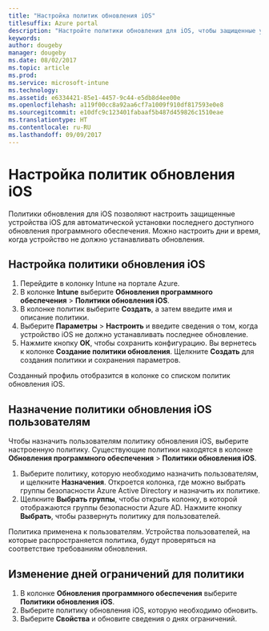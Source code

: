 ```yaml
---
title: "Настройка политик обновления iOS"
titlesuffix: Azure portal
description: "Настройте политики обновления для iOS, чтобы защищенные устройства iOS автоматически устанавливали последнее доступное обновление программного обеспечения."
keywords: 
author: dougeby
manager: dougeby
ms.date: 08/02/2017
ms.topic: article
ms.prod: 
ms.service: microsoft-intune
ms.technology: 
ms.assetid: e6334421-85e1-4457-9c44-e5db8d4ee00e
ms.openlocfilehash: a119f00cc8a92aa6cf7a1009f910df817593e0e8
ms.sourcegitcommit: e10dfc9c123401fabaaf5b487d459826c1510eae
ms.translationtype: HT
ms.contentlocale: ru-RU
ms.lasthandoff: 09/09/2017
---
```

# <a name="configure-ios-update-policies"></a>Настройка политик обновления iOS
Политики обновления для iOS позволяют настроить защищенные устройства iOS для автоматической установки последнего доступного обновления программного обеспечения. Можно настроить дни и время, когда устройство не должно устанавливать обновления.

## <a name="configure-the-ios-update-policy"></a>Настройка политики обновления iOS
1. Перейдите в колонку Intune на портале Azure.
2. В колонке **Intune** выберите **Обновления программного обеспечения** > **Политики обновления iOS**.
4. В колонке политик выберите **Создать**, а затем введите имя и описание политики.
5. Выберите **Параметры** > **Настроить** и введите сведения о том, когда устройство iOS не должно устанавливать последнее обновление.
6. Нажмите кнопку **ОК**, чтобы сохранить конфигурацию. Вы вернетесь к колонке **Создание политики обновления**. Щелкните **Создать** для создания политики и сохранения параметров.

Созданный профиль отобразится в колонке со списком политик обновления iOS.

## <a name="assign-an-ios-update-policy-to-users"></a>Назначение политики обновления iOS пользователям
Чтобы назначить пользователям политику обновления iOS, выберите настроенную политику. Существующие политики находятся в колонке **Обновления программного обеспечения** > **Политики обновления iOS**.
1. Выберите политику, которую необходимо назначить пользователям, и щелкните **Назначения**. Откроется колонка, где можно выбрать группы безопасности Azure Active Directory и назначить их политике.
2. Щелкните **Выбрать группы**, чтобы открыть колонку, в которой отображаются группы безопасности Azure AD. Нажмите кнопку **Выбрать**, чтобы развернуть политику для пользователей.

Политика применена к пользователям. Устройства пользователей, на которые распространяется политика, будут проверяться на соответствие требованиям обновления.

## <a name="change-the-restricted-days-for-the-policy"></a>Изменение дней ограничений для политики
1. В колонке **Обновления программного обеспечения** выберите **Политики обновления iOS**.
2. Выберите политику обновления iOS, которую необходимо обновить.
3. Выберите **Свойства** и обновите сведения о днях ограничений.
